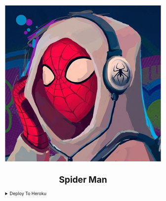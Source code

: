 <p align="center">
  <img src="HOME/IMG_20220310_161504_330.jpg" alt="Spider Man">
</p>
<h1 align="center">
  <b>Spider Man</b>
</h1>



<details><summary>Deploy To Heroku</summary>
<p>
<br>
<a href="https://github.com/ATHIF-EFX/Spider-Man">
  <img src="https://www.herokucdn.com/deploy/button.svg" alt="Deploy">
</a>
</p>
</details>
